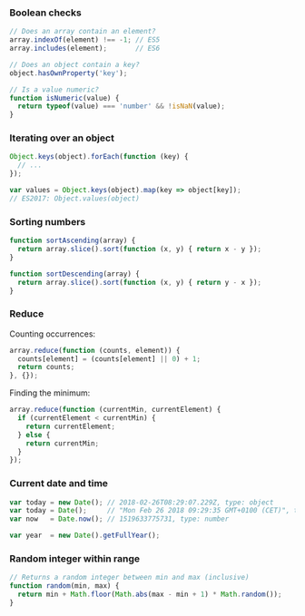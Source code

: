 
### Boolean checks

```js
// Does an array contain an element?
array.indexOf(element) !== -1; // ES5
array.includes(element);       // ES6

// Does an object contain a key?
object.hasOwnProperty('key');

// Is a value numeric?
function isNumeric(value) {
  return typeof(value) === 'number' && !isNaN(value);
}
```

### Iterating over an object

```js
Object.keys(object).forEach(function (key) {
  // ... 
});

var values = Object.keys(object).map(key => object[key]);
// ES2017: Object.values(object)
```

### Sorting numbers

```js
function sortAscending(array) {
  return array.slice().sort(function (x, y) { return x - y });
}

function sortDescending(array) {
  return array.slice().sort(function (x, y) { return y - x });
}
```

### Reduce

Counting occurrences:

```js
array.reduce(function (counts, element)) {
  counts[element] = (counts[element] || 0) + 1;
  return counts;
}, {});
```

Finding the minimum:

```js
array.reduce(function (currentMin, currentElement) {
  if (currentElement < currentMin) {
    return currentElement;
  } else {
    return currentMin;
  }
});
```

### Current date and time

```js
var today = new Date(); // 2018-02-26T08:29:07.229Z, type: object
var today = Date();     // "Mon Feb 26 2018 09:29:35 GMT+0100 (CET)", type: string
var now   = Date.now(); // 1519633775731, type: number

var year  = new Date().getFullYear();
```

### Random integer within range

```js
// Returns a random integer between min and max (inclusive)
function random(min, max) {
  return min + Math.floor(Math.abs(max - min + 1) * Math.random());
}
```

